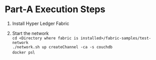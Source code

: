 # Part-A Execution Steps

1. Install Hyper Ledger Fabric

2. Start the network\
`cd <Directory where fabric is installed>/fabric-samples/test-network`\
`./network.sh up createChannel -ca -s couchdb`\
`docker ps`\
